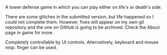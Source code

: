 A tower defense game in which you can play either on life's or death's side.

There are some glitches in the submitted version, but life happened so I could not complete them.
However, fixes will appear on my own git repository and the one on GitHub is going to be archived. Check the About page in game for more.

Completely controllable by UI controls. Alternatively, keyboard and mouse resp. finger can be used.
